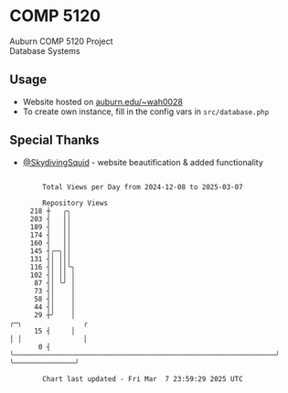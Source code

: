 # COMP 5120
Auburn COMP 5120 Project  
Database Systems

## Usage
- Website hosted on [auburn.edu/~wah0028](https://webhome.auburn.edu/~wah0028/)
- To create own instance, fill in the config vars in `src/database.php`

## Special Thanks
- [@SkydivingSquid](https://github.com/SkydivingSquid) - website beautification & added functionality

```

        Total Views per Day from 2024-12-08 to 2025-03-07

        Repository Views
     218 ┼   ╭╮
     203 ┤   ││
     189 ┤   ││
     174 ┤   ││
     160 ┤   ││
     145 ┤╭─╮││
     131 ┤│ │││
     116 ┤│ ││╰╮
     102 ┤│ ││ │
      87 ┤│ ╰╯ │
      73 ┤│    │
      58 ┤│    │
      44 ┤│    │
      29 ┼╯    │                                                                ╭─╮               ╭
      15 ┤     │                                                                │ │               │
       0 ┤     ╰────────────────────────────────────────────────────────────────╯ ╰───────────────╯

        Chart last updated - Fri Mar  7 23:59:29 2025 UTC
        
```
